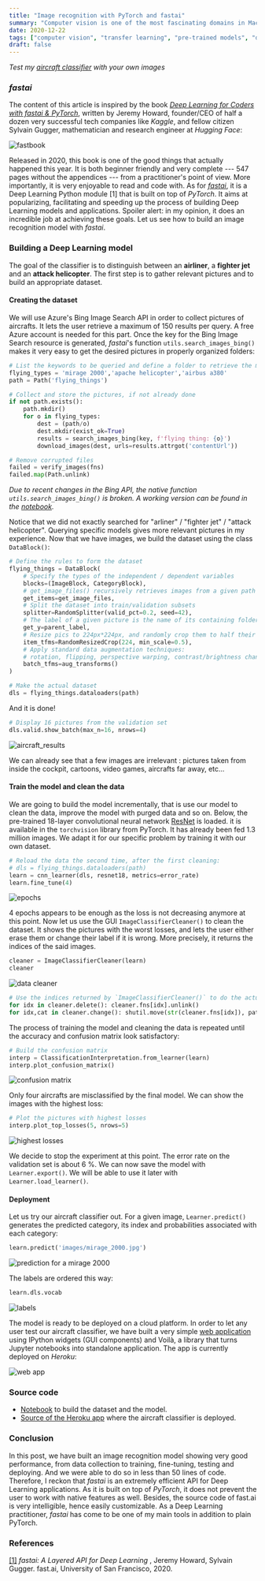 ```yaml
---
title: "Image recognition with PyTorch and fastai"
summary: "Computer vision is one of the most fascinating domains in Machine Learning. Libraries like PyTorch and more recently, fastai, have made these kinds of models extraordinarily accessible. In this post, we build an aircraft classifier from gathering data to training and deployment."
date: 2020-12-22
tags: ["computer vision", "transfer learning", "pre-trained models", "deployment", "pytorch", "torchvision", "fastai", "fast.ai", "python"]
draft: false
---
```


*Test my [aircraft classifier](https://aircraft-classifier-007.herokuapp.com/) with your own images*  

### *fastai*

The content of this article is inspired by the book [*Deep Learning for Coders with fastai & PyTorch*](https://github.com/fastai/fastbook), written by Jeremy Howard, founder/CEO of half a dozen very successful tech companies like *Kaggle*, and fellow citizen Sylvain Gugger, mathematician and research engineer at *Hugging Face*:

![fastbook](/res/aircraft_classifier/fastbook.resized.jpg)

Released in 2020, this book is one of the good things that actually happened this year. It is both beginner friendly and very complete --- 547 pages without the appendices --- from a practitioner's point of view. More importantly, it is very enjoyable to read and code with. As for [*fastai*](https://docs.fast.ai/), it is a Deep Learning Python module [1] that is built on top of *PyTorch*. It aims at popularizing, facilitating and speeding up the process of building Deep Learning models and applications. Spoiler alert: in my opinion, it does an incredible job at achieving these goals. Let us see how to build an image recognition model with *fastai*.

### Building a Deep Learning model

The goal of the classifier is to distinguish between an **airliner**, a **fighter jet** and an **attack helicopter**. The first step is to gather relevant pictures and to build an appropriate dataset.

#### Creating the dataset

We will use Azure's Bing Image Search API in order to collect pictures of aircrafts. It lets the user retrieve a maximum of 150 results per query. A free Azure account is needed for this part. Once the key for the Bing Image Search resource is generated, *fastai*'s function ```utils.search_images_bing()``` makes it very easy to get the desired pictures in properly organized folders:

```python
# List the keywords to be queried and define a folder to retrieve the matching pictures
flying_types = 'mirage 2000','apache helicopter','airbus a380'
path = Path('flying_things')

# Collect and store the pictures, if not already done
if not path.exists():
    path.mkdir()
    for o in flying_types:
        dest = (path/o)
        dest.mkdir(exist_ok=True)
        results = search_images_bing(key, f'flying thing: {o}')
        download_images(dest, urls=results.attrgot('contentUrl'))

# Remove corrupted files
failed = verify_images(fns)
failed.map(Path.unlink)
```

*Due to recent changes in the Bing API, the native function ```utils.search_images_bing()``` is broken. A working version can be found in the [notebook](https://github.com/datatrigger/computer_vision).*

Notice that we did not exactly searched for "arliner" / "fighter jet" / "attack helicopter". Querying specific models gives more relevant pictures in my experience. Now that we have images, we build the dataset using the class ```DataBlock()```:

```python
# Define the rules to form the dataset
flying_things = DataBlock(
    # Specify the types of the independent / dependent variables
    blocks=(ImageBlock, CategoryBlock),
    # get_image_files() recursively retrieves images from a given path
    get_items=get_image_files,
    # Split the dataset into train/validation subsets
    splitter=RandomSplitter(valid_pct=0.2, seed=42),
    # The label of a given picture is the name of its containing folder
    get_y=parent_label,
    # Resize pics to 224px*224px, and randomly crop them to half their original size
    item_tfms=RandomResizedCrop(224, min_scale=0.5),
    # Apply standard data augmentation techniques:
    # rotation, flipping, perspective warping, contrast/brightness changes...
    batch_tfms=aug_transforms()
)

# Make the actual dataset
dls = flying_things.dataloaders(path)
```

And it is done!

```python
# Display 16 pictures from the validation set
dls.valid.show_batch(max_n=16, nrows=4)
```

![aircraft_results](/res/aircraft_classifier/validation_set_sample.png)

We can already see that a few images are irrelevant : pictures taken from inside the cockpit, cartoons, video games, aircrafts far away, etc...

#### Train the model **and** clean the data

We are going to build the model incrementally, that is use our model to clean the data, improve the model with purged data and so on. Below, the pre-trained 18-layer convolutional neural network [ResNet](https://arxiv.org/pdf/1512.03385.pdf) is loaded. it is available in the ```torchvision``` library from PyTorch. It has already been fed 1.3 million images. We adapt it for our specific problem by training it with our own dataset.

```python
# Reload the data the second time, after the first cleaning:
# dls = flying_things.dataloaders(path)
learn = cnn_learner(dls, resnet18, metrics=error_rate)
learn.fine_tune(4)
```

![epochs](/res/aircraft_classifier/epochs.png)

4 epochs appears to be enough as the loss is not decreasing anymore at this point. Now let us use the GUI ```ImageClassifierCleaner()``` to clean the dataset. It shows the pictures with the worst losses, and lets the user either erase them or change their label if it is wrong. More precisely, it returns the indices of the said images.

```python
cleaner = ImageClassifierCleaner(learn)
cleaner
```

![data cleaner](/res/aircraft_classifier/cleaner.png)

```python
# Use the indices returned by `ImageClassifierCleaner()` to do the actual cleaning.
for idx in cleaner.delete(): cleaner.fns[idx].unlink()
for idx,cat in cleaner.change(): shutil.move(str(cleaner.fns[idx]), path/cat)
```

The process of training the model and cleaning the data is repeated until the accuracy and confusion matrix look satisfactory:

```python
# Build the confusion matrix
interp = ClassificationInterpretation.from_learner(learn)
interp.plot_confusion_matrix()
```

![confusion matrix](/res/aircraft_classifier/confusion_matrix.png)

Only four aircrafts are misclassified by the final model. We can show the images with the highest loss:

```python
# Plot the pictures with highest losses
interp.plot_top_losses(5, nrows=5)
```

![highest losses](/res/aircraft_classifier/highest_losses.png)

We decide to stop the experiment at this point. The error rate on the validation set is about 6 %. We can now save the model with ```Learner.export()```. We will be able to use it later with ```Learner.load_learner()```.

#### Deployment

Let us try our aircraft classifier out. For a given image, ```Learner.predict()``` generates the predicted category, its index and probabilities associated with each category:

```python
learn.predict('images/mirage_2000.jpg')
```

![prediction for a mirage 2000](/res/aircraft_classifier/predict.png)

The labels are ordered this way:

```python
learn.dls.vocab
```

![labels](/res/aircraft_classifier/labels.png)

The model is ready to be deployed on a cloud platform. In order to let any user test our aircraft classifier, we have built a very simple [web application](https://aircraft-classifier-007.herokuapp.com/) using IPython widgets (GUI components) and Voilà, a library that turns Jupyter notebooks into standalone application. The app is currently deployed on *Heroku*:

![web app](/res/aircraft_classifier/web_app.png)

### Source code

* [Notebook](https://github.com/datatrigger/computer_vision) to build the dataset and the model.
* [Source of the Heroku app](https://github.com/datatrigger/aircraft_classifier) where the aircraft classifier is deployed.

### Conclusion

In this post, we have built an image recognition model showing very good performance, from data collection to training, fine-tuning, testing and deploying. And we were able to do so in less than 50 lines of code. Therefore, I reckon that *fastai* is an extremely efficient API for Deep Learning applications. As it is built on top of *PyTorch*, it does not prevent the user to work with native features as well. Besides, the source code of fast.ai is very intelligible, hence easily customizable. As a Deep Learning practitioner, *fastai* has come to be one of my main tools in addition to plain PyTorch.

### References

[[1]](https://arxiv.org/abs/2002.04688) *fastai: A Layered API for Deep Learning* , Jeremy Howard, Sylvain Gugger. fast.ai, University of San Francisco, 2020.
